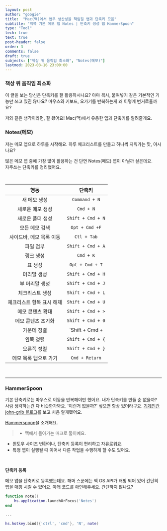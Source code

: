 ```yaml
---
layout: post
author: "googie"
title:  "Mac(맥)에서 업무 생산성을 책임질 앱과 단축키 모음"
subtitle: "맥북 기본 메모 앱 Notes | 단축키 생성 앱 HammerSpoon"
type: "Tool"
tech: true
text: true
post-header: false
order: 3
comments: false
draft: true
subjects: ["책상 위 움직임 최소화", "Notes(메모)"]
lastmod: 2023-03-16 23:00:00
---
```


<p>
	<a name="subject1"></a>
</p>

### 책상 위 움직임 최소화

이 글을 보는 당신은 단축키를 잘 활용하시나요?  아마 복사, 붙여넣기 같은 기본적인 기능만 쓰고 있진 않나요?
마우스와 키보드, 오가기를 반복하는게 왜 이렇게 번거로울까요?


저와 같은 생각이라면, 잘 왔어요! Mac(맥)에서 유용한 앱과 단축키를 알려줄게요.
<br />


<p>
	<a name="subject2"></a>
</p>

### Notes(메모)


저는 메모 앱으로 하루를 시작해요. 하루 체크리스트를 만들고 하나씩 지워가는 맛, 아시나요?

많은 메모 앱 중에 가장 많이 활용하는 건 단연 Notes(메모) 앱이 아닐까 싶은데요.
<br/>
자주쓰는 단축키를 정리했어요.

<br/>

| 행동 | 단축키 |
| :---: | :---: |
| 새 메모 생성 | `Command + N` |
| 새로운 메모 생성 | `Cmd + N` |
|새로운 폴더 생성 | `Shift + Cmd + N` |
|모든 메모 검색 | `Opt + Cmd +F` |
|사이드바, 메모 목록 이동 | `Ctl + Tab` |
|파일 첨부 | `Shift + Cmd + A` |
|링크 생성 | `Cmd + K` |
|표 생성 | `Opt + Cmd + T` |
|머리말 생성 | `Shift + Cmd + H` |
|부 머리말 생성 | `Shift + Cmd + J` |
|체크리스트 생성 | `Shift + Cmd + L` |
|체크리스트 항목 표시 해제 | `Shift + Cmd + U` |
|메모 콘텐츠 확대 | `Shift + Cmd + >` |
|메모 콘텐츠 초기화 | `Shift + Cmd + 0` |
|가운데 정렬 | `Shift + Cmd + |` |
|왼쪽 정렬 | `Shift + Cmd + {` |
|오른쪽 정렬 | `Shift + Cmd + }` |
|메모 목록 탭으로 가기 | `Cmd + Return` |

<br/>

---


<p>
	<a name="subject2"></a>
</p>

### HammerSpoon


기본 단축키로는 마우스로 이동을 반복해야만 했어요. 내가 단축키를 만들 순 없을까?
<br />
사람 생각하는건 다 비슷한가봐요. '이런거 없을까?' 싶으면 항상 있더라구요.
[기계인간 john-grib 블로그](https://johngrib.github.io/wiki/hammerspoon/)를 보고 처음 알게됐어요.


[Hammerspoon](http://www.hammerspoon.org/)을 소개해요.
>- 맥에서 돌아가는 매크로 툴이예요.
- 윈도우 사이즈 변환이나, 단축키 등록이 편리하고 자유로워요.
- 특정 앱이 실행될 때 이어서 다른 작업을 수행하게 할 수도 있어요.

<br/>

**단축키 등록**


메모 앱을 단축키로 등록했는데요. 해머 스푼에는 맥 OS API가 래핑 되어 있어 간단히 앱을 매핑 시킬 수 있어요.
아래 코드를 확인해주세요. 간단하지 않나요?

```lua
function note()
    hs.application.launchOrFocus('Notes')
end

...

hs.hotkey.bind({'ctrl', 'cmd'}, 'N', note)
```

